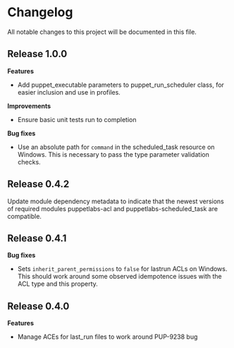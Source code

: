 # Changelog

All notable changes to this project will be documented in this file.

## Release 1.0.0

**Features**

* Add puppet\_executable parameters to puppet\_run\_scheduler class, for easier inclusion and use in profiles.

**Improvements**

* Ensure basic unit tests run to completion

**Bug fixes**

* Use an absolute path for `command` in the scheduled\_task resource on Windows. This is necessary to pass the type parameter validation checks.

## Release 0.4.2

Update module dependency metadata to indicate that the newest versions of required modules puppetlabs-acl and puppetlabs-scheduled\_task are compatible.

## Release 0.4.1

**Bug fixes**

* Sets `inherit_parent_permissions` to `false` for lastrun ACLs on Windows. This should work around some observed idempotence issues with the ACL type and this property.

## Release 0.4.0

**Features**

* Manage ACEs for last\_run files to work around PUP-9238 bug
